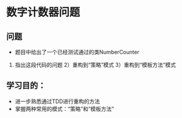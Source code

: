 # 数字计数器问题

## 问题

* 题目中给出了一个已经测试通过的类NumberCounter
1) 指出这段代码的问题
2）重构到“策略”模式
3）重构到“模板方法”模式



## 学习目的：

* 进一步熟悉通过TDD进行重构的方法
* 掌握两种常用的模式：“策略”和“模板方法”
